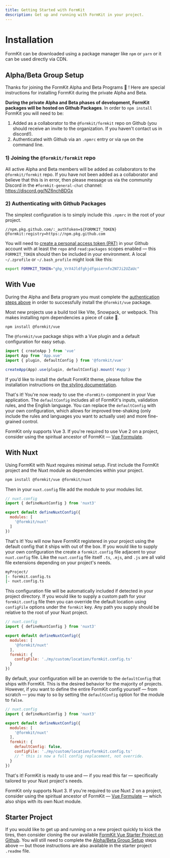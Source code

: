 ```yaml
---
title: Getting Started with FormKit
description: Get up and running with FormKit in your project.
---
```


# Installation

FormKit can be downloaded using a package manager like `npm` or `yarn` or it can be used directly via CDN.

## Alpha/Beta Group Setup

Thanks for joining the FormKit Alpha and Beta Programs 🎉 ! Here are special instructions for installing FormKit during the private Alpha and Beta.

<callout type="warning" label="Important Installation Instructions">
<strong>During the private Alpha and Beta phases of development, FormKit packages will be hosted on Github Packages</strong>. In order to <code>npm install</code> FormKit you will need to be:

1. Added as a collaborator to the `@formkit/formkit` repo on Github (you should receive an invite to the organization. If you haven't contact us in discord!).
2. Authenticated with Github via an `.npmrc` entry or via `npm` on the command line.

</callout>

### 1) Joining the `@formkit/formkit` repo

All active Alpha and Beta members will be added as collaborators to the `@formkit/formkit` repo.
If you have not been added as a collaborator and believe that this is in error, then please message us via the
community Discord in the `#formkit-general-chat` channel: https://discord.gg/NZ6nchBDGx

### 2) Authenticating with Github Packages

The simplest configuration is to simply include this `.npmrc` in the root of your project.

```
//npm.pkg.github.com/:_authToken=${FORMKIT_TOKEN}
@formkit:registry=https://npm.pkg.github.com
```

You will need to [create a personal access token (PAT)](https://github.com/settings/tokens) in your Github account with at least the `repo` and `read:packages` scopes enabled — this `FORMKIT_TOKEN` should then be included in your environment. A local `~/.zprofile` or `~/.bash_profile` might look like this:

```sh
export FORMKIT_TOKEN="ghp_VrX4Jldfghjdfgoiernfx2N7Ji2UZaUc"
```

## With Vue

<callout type="warning" label="Important Installation Instructions">
During the Alpha and Beta program you must complete the <a href="#alphabeta-group-setup">authentication steps above</a>
in order to successfully install the <code>@formkit/vue</code> package.
</callout>

Most new projects use a build tool like Vite, Snowpack, or webpack. This makes installing npm dependencies a piece of cake 🍰.

```sh
npm install @formkit/vue
```

The `@formkit/vue` package ships with a Vue plugin and a default configuration for easy setup.

```js
import { createApp } from 'vue'
import App from 'App.vue'
import { plugin, defaultConfig } from '@formkit/vue'

createApp(App).use(plugin, defaultConfig).mount('#app')
```

<callout type="tip" label="Default theme">
If you’d like to install the default FormKit theme, please follow the installation instructions on <a href="/essentials/styling">the styling documentation</a>.
</callout>

That's it! You're now ready to use the `<FormKit>` component in your Vue application. The `defaultConfig` includes all of FormKit's inputs, validation rules, and the English language. You can replace the `defaultConfig` with your own configuration, which allows for improved tree-shaking (only include the rules and languages you want to actually use) and more fine-grained control.

<callout type="warning" label="Vue 2">
FormKit only supports Vue 3. If you're required to use Vue 2 on a project, consider using the spiritual ancestor of FormKit — <a href="https://vueformulate.com" target="_blank">Vue Formulate</a>.
</callout>

## With Nuxt

Using FormKit with Nuxt requires minimal setup. First include the FormKit project and the Nuxt module as dependencies within your project.

```sh
npm install @formkit/vue @formkit/nuxt
```

Then in your `nuxt.config` file add the module to your modules list.

```js
// nuxt.config
import { defineNuxtConfig } from 'nuxt3'

export default defineNuxtConfig({
  modules: [
    '@formkit/nuxt'
  ]
})
```

That's it! You will now have FormKit registered in your project using the default config that it ships with out of the box.
If you would like to supply your own configuration the create a `formkit.config` file adjacent to your `nuxt.config` file.
Like the `nuxt.config` file itself `.ts`, `.mjs`, and `.js` are all valid file extensions depending on your project's needs.

```sh
myProject/
|- formkit.config.ts
|- nuxt.config.ts
```

This configuration file will be automatically included if detected in your project directory. If you would like to supply a custom
path for your `formkit.config` file then you can override the default location using `configFile` options under the `formkit` key.
Any path you supply should be relative to the root of your Nuxt project.

```js
// nuxt.config
import { defineNuxtConfig } from 'nuxt3'

export default defineNuxtConfig({
  modules: [
    '@formkit/nuxt'
  ],
  formkit: {
    configFile: './my/custom/location/formkit.config.ts'
  }
})
```

By default, your configuration will be an override to the `defaultConfig` that ships with FormKit. This is the desired behavior
for the majority of projects. However, if you want to define the entire FormKit config yourself — from scratch — you may to so
by setting the `defaultConfig` option for the module to `false`.

```js
// nuxt.config
import { defineNuxtConfig } from 'nuxt3'

export default defineNuxtConfig({
  modules: [
    '@formkit/nuxt'
  ],
  formkit: {
    defaultConfig: false,
    configFile: './my/custom/location/formkit.config.ts'
    // ^ this is now a full config replacement, not override.
  }
})
```

That's it! FormKit is ready to use and — if you read this far — specifically tailored to your Nuxt project's needs.

<callout type="warning" label="Nuxt 2">
FormKit only supports Nuxt 3. If you're required to use Nuxt 2 on a project, consider using the spiritual ancestor of FormKit — <a href="https://vueformulate.com" target="_blank">Vue Formulate</a> — which also ships with its own Nuxt module.
</callout>


## Starter Project

If you would like to get up and running on a new project quickly to kick the tires, then consider
cloning the our available [FormKit Vue Starter Project on Github](https://github.com/formkit/formkit-vue-starter-project).
You will still need to complete the [Alpha/Beta Group Setup](#alphabeta-group-setup) steps above
— but those instructions are also available in the starter project `.readme` file.

<!-- ## From a CDN

FormKit can also be used directly from a CDN with a simple `<script>` tag.

```html
<script src="https://unpkg.com/vue@next"></script>
<script src="https://unpkg.com/@formkit/vue/formkit-vue.js"></script>
```

Then anywhere after that point in your application, you can access the `FormKitVue` global variable which includes everything you need to boot up FormKit.

```js
// Extract from FormKitVue global.
const { plugin, defaultConfig, FormKit } = FormKitVue

// Some root application
const App = {
  template: `
  <div>
    <h1>Your App!</h1>
    <FormKit type="text" />
  </div>`
}

Vue.createApp(App).use(plugin, defaultConfig).mount('#app')
``` -->
